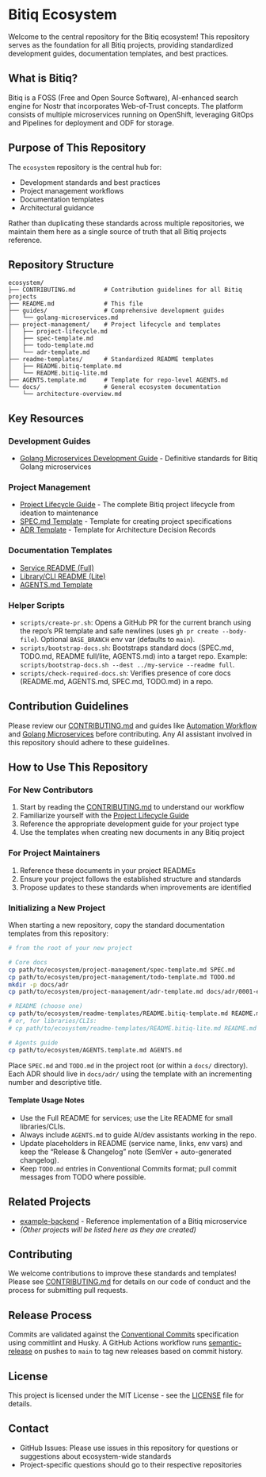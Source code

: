 # Bitiq Ecosystem

Welcome to the central repository for the Bitiq ecosystem! This repository serves as the foundation for all Bitiq projects, providing standardized development guides, documentation templates, and best practices.

## What is Bitiq?

Bitiq is a FOSS (Free and Open Source Software), AI-enhanced search engine for Nostr that incorporates Web-of-Trust concepts. The platform consists of multiple microservices running on OpenShift, leveraging GitOps and Pipelines for deployment and ODF for storage.

## Purpose of This Repository

The `ecosystem` repository is the central hub for:

- Development standards and best practices
- Project management workflows
- Documentation templates
- Architectural guidance

Rather than duplicating these standards across multiple repositories, we maintain them here as a single source of truth that all Bitiq projects reference.

## Repository Structure

```
ecosystem/
├── CONTRIBUTING.md        # Contribution guidelines for all Bitiq projects
├── README.md              # This file
├── guides/                # Comprehensive development guides
│   └── golang-microservices.md 
├── project-management/    # Project lifecycle and templates
│   ├── project-lifecycle.md
│   ├── spec-template.md
│   ├── todo-template.md
│   └── adr-template.md
├── readme-templates/      # Standardized README templates
│   ├── README.bitiq-template.md
│   └── README.bitiq-lite.md
├── AGENTS.template.md     # Template for repo-level AGENTS.md
└── docs/                  # General ecosystem documentation
    └── architecture-overview.md
```

## Key Resources

### Development Guides

- [Golang Microservices Development Guide](guides/golang-microservices.md) - Definitive standards for Bitiq Golang microservices

### Project Management

- [Project Lifecycle Guide](project-management/project-lifecycle.md) - The complete Bitiq project lifecycle from ideation to maintenance
- [SPEC.md Template](project-management/spec-template.md) - Template for creating project specifications
- [ADR Template](project-management/adr-template.md) - Template for Architecture Decision Records

### Documentation Templates

- [Service README (Full)](readme-templates/README.bitiq-template.md)
- [Library/CLI README (Lite)](readme-templates/README.bitiq-lite.md)
- [AGENTS.md Template](AGENTS.template.md)

### Helper Scripts

- `scripts/create-pr.sh`: Opens a GitHub PR for the current branch using the repo’s PR template and safe newlines (uses `gh pr create --body-file`). Optional `BASE_BRANCH` env var (defaults to `main`).
- `scripts/bootstrap-docs.sh`: Bootstraps standard docs (SPEC.md, TODO.md, README full/lite, AGENTS.md) into a target repo. Example: `scripts/bootstrap-docs.sh --dest ../my-service --readme full`.
- `scripts/check-required-docs.sh`: Verifies presence of core docs (README.md, AGENTS.md, SPEC.md, TODO.md) in a repo.

## Contribution Guidelines

Please review our [CONTRIBUTING.md](CONTRIBUTING.md) and guides like [Automation Workflow](guides/automation-workflow.md) and [Golang Microservices](guides/golang-microservices.md) before contributing. Any AI assistant involved in this repository should adhere to these guidelines.
## How to Use This Repository

### For New Contributors

1. Start by reading the [CONTRIBUTING.md](CONTRIBUTING.md) to understand our workflow
2. Familiarize yourself with the [Project Lifecycle Guide](project-management/project-lifecycle.md)
3. Reference the appropriate development guide for your project type
4. Use the templates when creating new documents in any Bitiq project

### For Project Maintainers

1. Reference these documents in your project READMEs
2. Ensure your project follows the established structure and standards
3. Propose updates to these standards when improvements are identified

### Initializing a New Project

When starting a new repository, copy the standard documentation templates from this repository:

```bash
# from the root of your new project

# Core docs
cp path/to/ecosystem/project-management/spec-template.md SPEC.md
cp path/to/ecosystem/project-management/todo-template.md TODO.md
mkdir -p docs/adr
cp path/to/ecosystem/project-management/adr-template.md docs/adr/0001-example-decision.md

# README (choose one)
cp path/to/ecosystem/readme-templates/README.bitiq-template.md README.md
# or, for libraries/CLIs:
# cp path/to/ecosystem/readme-templates/README.bitiq-lite.md README.md

# Agents guide
cp path/to/ecosystem/AGENTS.template.md AGENTS.md
```

Place `SPEC.md` and `TODO.md` in the project root (or within a `docs/` directory). Each ADR should live in `docs/adr/` using the template with an incrementing number and descriptive title.

#### Template Usage Notes

- Use the Full README for services; use the Lite README for small libraries/CLIs.
- Always include `AGENTS.md` to guide AI/dev assistants working in the repo.
- Update placeholders in README (service name, links, env vars) and keep the “Release & Changelog” note (SemVer + auto-generated changelog).
- Keep `TODO.md` entries in Conventional Commits format; pull commit messages from TODO where possible.

## Related Projects

- [example-backend](https://github.com/paulcapestany/example-backend) - Reference implementation of a Bitiq microservice
- *(Other projects will be listed here as they are created)*

## Contributing

We welcome contributions to improve these standards and templates! Please see [CONTRIBUTING.md](CONTRIBUTING.md) for details on our code of conduct and the process for submitting pull requests.

## Release Process

Commits are validated against the [Conventional Commits](https://www.conventionalcommits.org/) specification using commitlint and Husky. A GitHub Actions workflow runs [semantic-release](https://semantic-release.gitbook.io) on pushes to `main` to tag new releases based on commit history.

## License

This project is licensed under the MIT License - see the [LICENSE](LICENSE) file for details.

## Contact

- GitHub Issues: Please use issues in this repository for questions or suggestions about ecosystem-wide standards
- Project-specific questions should go to their respective repositories
